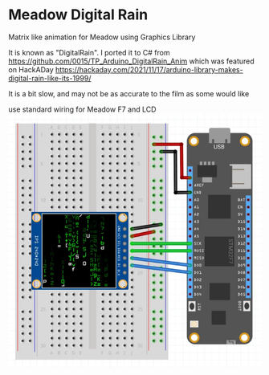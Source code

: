 # Meadow Digital Rain
Matrix like animation for Meadow using Graphics Library

It is known as "DigitalRain".
I ported it to C# from https://github.com/0015/TP_Arduino_DigitalRain_Anim which was featured on HackADay https://hackaday.com/2021/11/17/arduino-library-makes-digital-rain-like-its-1999/

It is a bit slow, and may not be as accurate to the film as some would like

use standard wiring for Meadow F7 and LCD
![Meadow Frizing](/MeadowDigitalRain/st7789_fritzing.jpg)
